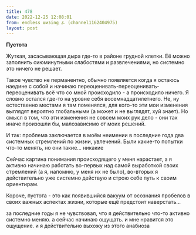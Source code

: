 ```yaml
---
title: 478
date: 2022-12-25 12:08:01
from: endless шизing ⍼ (channel1162404975)
layout: post
---
```


**Пустота**

Жуткая, засасывающая дыра где-то в районе грудной клетки. Её можно заполнить сиюминутными слабостями и развлечениями, но системно это ничего не решает. 

Такое чувство не перманентно, обычно появляется когда я остаюсь наедине с собой и начинаю переоценивать-переоценивать-переоценивать всё что со мной происходило - а происходило ничего. Я словно остался где-то на уровне себя восемнадцатилетнего. Не, ну естественно местами я там поменялся, для кого-то эти мои изменения выглядят вероятно глобальными (а может и не выглядят, хуй знает). Но смысл в том, что эти изменения не совсем моих рук дело - они так иначе произошли бы, малозависимо от моих решений.

И так: проблема заключается в моём неимении в последние года два системных стремлений по жизни, увлечений. Были какие-то попытки что-то менять, но они такие... никакие

Сейчас картина понимания происходящего у меня нарастает, а я активно начинаю работать во-первых над самой выработкой своих стремлений (а я, напомню, у меня их не было), во-вторых я действительно уже системно действую и строю себе путь к своим ориентирам.

Короче, пустота - это как появившийся вакуум от осознания пробелов в своих важных аспектах жизни, которые ещё предстоит наверстать... 

за последние годы я не чувствовал, что я действительно что-то активно системно меняю. а сейчас начинаю ощущать. и мне нравится это ощущение. и я действительно выхожу из этого анабиоза
